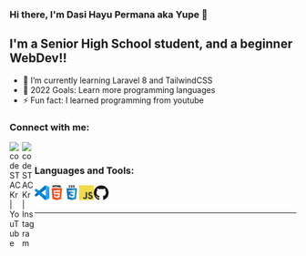 ### Hi there, I'm Dasi Hayu Permana aka Yupe 👋 

<!-- [![website](https://img.shields.io/website?label=visit%20my%20website&style=for-the-badge&url=https%3A%2F%2Fnavdplay.github.io%2FPortfolio%2F)](https://navdplay.github.io/Portfolio) -->

## I'm a Senior High School student, and a beginner WebDev!!

- 🌱 I’m currently learning Laravel 8 and TailwindCSS
- 🥅 2022 Goals: Learn more programming languages
- ⚡ Fun fact: I learned programming from youtube

### Connect with me:

<!-- [<img align="left" alt="navdplay.github.io/Portfolio" width="22px" src="https://raw.githubusercontent.com/iconic/open-iconic/master/svg/globe.svg" />][website] -->
[<img align="left" alt="codeSTACKr | YouTube" width="22px" src="https://cdn.jsdelivr.net/npm/simple-icons@v3/icons/twitter.svg" />][twitter]
[<img align="left" alt="codeSTACKr | Instagram" width="22px" src="https://cdn.jsdelivr.net/npm/simple-icons@v3/icons/instagram.svg" />][instagram]

<br />

### Languages and Tools:

<img align="left" alt="Visual Studio Code" width="26px" src="https://raw.githubusercontent.com/github/explore/80688e429a7d4ef2fca1e82350fe8e3517d3494d/topics/visual-studio-code/visual-studio-code.png" />
<img align="left" alt="HTML5" width="26px" src="https://raw.githubusercontent.com/github/explore/80688e429a7d4ef2fca1e82350fe8e3517d3494d/topics/html/html.png" />
<img align="left" alt="CSS3" width="26px" src="https://raw.githubusercontent.com/github/explore/80688e429a7d4ef2fca1e82350fe8e3517d3494d/topics/css/css.png" />
<img align="left" alt="JavaScript" width="26px" src="https://raw.githubusercontent.com/github/explore/80688e429a7d4ef2fca1e82350fe8e3517d3494d/topics/javascript/javascript.png" />
<img align="left" alt="GitHub" width="26px" src="https://raw.githubusercontent.com/github/explore/78df643247d429f6cc873026c0622819ad797942/topics/github/github.png" />

<br />
<br />

---

[website]: https://dasihayu.github.io/
[twitter]: https://twitter.com/hayuper_
[instagram]: https://www.instagram.com/hayuper_/
